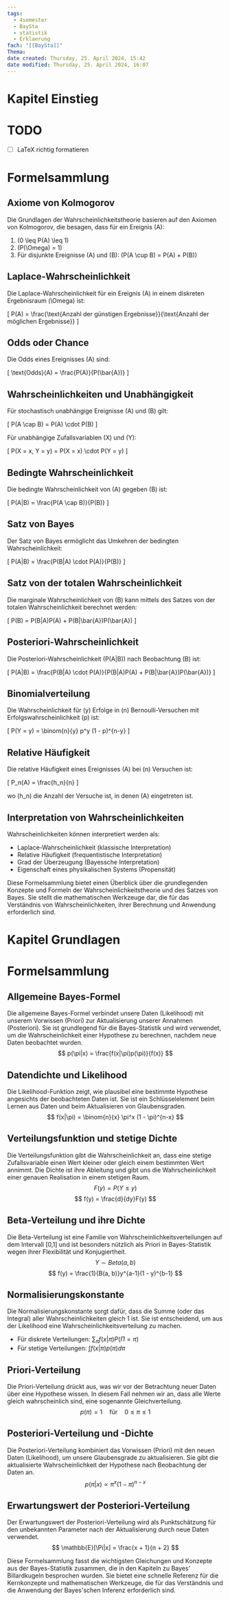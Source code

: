 ```yaml
---
tags:
  - 4semester
  - BaySta
  - statistik
  - Erklaerung
fach: "[[BaySta]]"
Thema:
date created: Thursday, 25. April 2024, 15:42
date modified: Thursday, 25. April 2024, 16:07
---
```


# Kapitel Einstieg

# TODO

- [ ] LaTeX richtig formatieren 

# Formelsammlung

## Axiome von Kolmogorov
Die Grundlagen der Wahrscheinlichkeitstheorie basieren auf den Axiomen von Kolmogorov, die besagen, dass für ein Ereignis \(A\):

1. \(0 \leq P(A) \leq 1\)
2. \(P(\Omega) = 1\)
3. Für disjunkte Ereignisse \(A\) und \(B\): \(P(A \cup B) = P(A) + P(B)\)

## Laplace-Wahrscheinlichkeit
Die Laplace-Wahrscheinlichkeit für ein Ereignis \(A\) in einem diskreten Ergebnisraum \(\Omega\) ist:

\[ P(A) = \frac{\text{Anzahl der günstigen Ergebnisse}}{\text{Anzahl der möglichen Ergebnisse}} \]

## Odds oder Chance
Die Odds eines Ereignisses \(A\) sind:

\[ \text{Odds}(A) = \frac{P(A)}{P(\bar{A})} \]

## Wahrscheinlichkeiten und Unabhängigkeit
Für stochastisch unabhängige Ereignisse \(A\) und \(B\) gilt:

\[ P(A \cap B) = P(A) \cdot P(B) \]

Für unabhängige Zufallsvariablen \(X\) und \(Y\):

\[ P(X = x, Y = y) = P(X = x) \cdot P(Y = y) \]

## Bedingte Wahrscheinlichkeit
Die bedingte Wahrscheinlichkeit von \(A\) gegeben \(B\) ist:

\[ P(A|B) = \frac{P(A \cap B)}{P(B)} \]

## Satz von Bayes
Der Satz von Bayes ermöglicht das Umkehren der bedingten Wahrscheinlichkeit:

\[ P(A|B) = \frac{P(B|A) \cdot P(A)}{P(B)} \]

## Satz von der totalen Wahrscheinlichkeit
Die marginale Wahrscheinlichkeit von \(B\) kann mittels des Satzes von der totalen Wahrscheinlichkeit berechnet werden:

\[ P(B) = P(B|A)P(A) + P(B|\bar{A})P(\bar{A}) \]

## Posteriori-Wahrscheinlichkeit
Die Posteriori-Wahrscheinlichkeit \(P(A|B)\) nach Beobachtung \(B\) ist:

\[ P(A|B) = \frac{P(B|A) \cdot P(A)}{P(B|A)P(A) + P(B|\bar{A})P(\bar{A})} \]

## Binomialverteilung
Die Wahrscheinlichkeit für \(y\) Erfolge in \(n\) Bernoulli-Versuchen mit Erfolgswahrscheinlichkeit \(p\) ist:

\[ P(Y = y) = \binom{n}{y} p^y (1 - p)^{n-y} \]

## Relative Häufigkeit
Die relative Häufigkeit eines Ereignisses \(A\) bei \(n\) Versuchen ist:

\[ P_n(A) = \frac{h_n}{n} \]

wo \(h_n\) die Anzahl der Versuche ist, in denen \(A\) eingetreten ist.

## Interpretation von Wahrscheinlichkeiten
Wahrscheinlichkeiten können interpretiert werden als:

- Laplace-Wahrscheinlichkeit (klassische Interpretation)
- Relative Häufigkeit (frequentistische Interpretation)
- Grad der Überzeugung (Bayessche Interpretation)
- Eigenschaft eines physikalischen Systems (Propensität)

Diese Formelsammlung bietet einen Überblick über die grundlegenden Konzepte und Formeln der Wahrscheinlichkeitstheorie und des Satzes von Bayes. Sie stellt die mathematischen Werkzeuge dar, die für das Verständnis von Wahrscheinlichkeiten, ihrer Berechnung und Anwendung erforderlich sind.

# Kapitel Grundlagen

# Formelsammlung

## Allgemeine Bayes-Formel
Die allgemeine Bayes-Formel verbindet unsere Daten (Likelihood) mit unserem Vorwissen (Priori) zur Aktualisierung unserer Annahmen (Posteriori). Sie ist grundlegend für die Bayes-Statistik und wird verwendet, um die Wahrscheinlichkeit einer Hypothese zu berechnen, nachdem neue Daten beobachtet wurden.
$$
p(\pi|x) = \frac{f(x|\pi)p(\pi)}{f(x)}
$$

## Datendichte und Likelihood
Die Likelihood-Funktion zeigt, wie plausibel eine bestimmte Hypothese angesichts der beobachteten Daten ist. Sie ist ein Schlüsselelement beim Lernen aus Daten und beim Aktualisieren von Glaubensgraden.
$$
f(x|\pi) = \binom{n}{x} \pi^x (1 - \pi)^{n-x}
$$

## Verteilungsfunktion und stetige Dichte
Die Verteilungsfunktion gibt die Wahrscheinlichkeit an, dass eine stetige Zufallsvariable einen Wert kleiner oder gleich einem bestimmten Wert annimmt. Die Dichte ist ihre Ableitung und gibt uns die Wahrscheinlichkeit einer genauen Realisation in einem stetigen Raum.
$$
F(y) = P(Y \leq y)
$$
$$
f(y) = \frac{d}{dy}F(y)
$$

## Beta-Verteilung und ihre Dichte
Die Beta-Verteilung ist eine Familie von Wahrscheinlichkeitsverteilungen auf dem Intervall [0,1] und ist besonders nützlich als Priori in Bayes-Statistik wegen ihrer Flexibilität und Konjugiertheit.
$$
Y \sim Beta(a, b)
$$
$$
f(y) = \frac{1}{B(a, b)}y^{a-1}(1 - y)^{b-1}
$$

## Normalisierungskonstante
Die Normalisierungskonstante sorgt dafür, dass die Summe (oder das Integral) aller Wahrscheinlichkeiten gleich 1 ist. Sie ist entscheidend, um aus der Likelihood eine Wahrscheinlichkeitsverteilung zu machen.
- Für diskrete Verteilungen: $\sum_{\pi} f(x|\pi)P(\Pi=\pi)$
- Für stetige Verteilungen: $\int f(x|\pi)p(\pi)d\pi$

## Priori-Verteilung
Die Priori-Verteilung drückt aus, was wir vor der Betrachtung neuer Daten über eine Hypothese wissen. In diesem Fall nehmen wir an, dass alle Werte gleich wahrscheinlich sind, eine sogenannte Gleichverteilung.
$$
p(\pi) = 1 \quad \text{für} \quad 0 \leq \pi \leq 1
$$

## Posteriori-Verteilung und -Dichte
Die Posteriori-Verteilung kombiniert das Vorwissen (Priori) mit den neuen Daten (Likelihood), um unsere Glaubensgrade zu aktualisieren. Sie gibt die aktualisierte Wahrscheinlichkeit der Hypothese nach Beobachtung der Daten an.
$$
p(\pi|x) \propto \pi^x(1 - \pi)^{n-x}
$$

## Erwartungswert der Posteriori-Verteilung
Der Erwartungswert der Posteriori-Verteilung wird als Punktschätzung für den unbekannten Parameter nach der Aktualisierung durch neue Daten verwendet.
$$
\mathbb{E}[\Pi|x] = \frac{x + 1}{n + 2}
$$

Diese Formelsammlung fasst die wichtigsten Gleichungen und Konzepte aus der Bayes-Statistik zusammen, die in den Kapiteln zu Bayes' Billardkugeln besprochen wurden. Sie bietet eine schnelle Referenz für die Kernkonzepte und mathematischen Werkzeuge, die für das Verständnis und die Anwendung der Bayes'schen Inferenz erforderlich sind.
